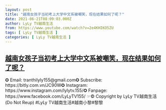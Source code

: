 ```yaml
---
layout: post
title: "越南女孩子当初考上大学中文系被嘲笑，现在结果如何了呢？"
date: 2021-06-21T08:09:03.000Z
author: LyLy TV越南生活
from: https://www.youtube.com/watch?v=2e4KHIKO5ZU
tags: [ LyLy TV越南生活 ]
categories: [ LyLy TV越南生活 ]
---
```

<!--1624262943000-->
[越南女孩子当初考上大学中文系被嘲笑，现在结果如何了呢？](https://www.youtube.com/watch?v=2e4KHIKO5ZU)
------

<div>
✪ Email: tranthilyly155@gmail.com✪ Subscribe: https://bitly.com.vn/JC90W✪ Instagram: https://www.instagram.com/lylytv.155/✪  Fanpage: https://www.facebook.com/LyLyTV155/ ☞© Copyright by LyLy TV越南生活 (Do Not Reup) #LyLy TV越南生活#越南小黎#黎黎
</div>
